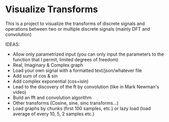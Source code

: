 # Visualize Transforms

This is a project to visualize the transforms of discrete signals and operations between two or multiple discrete signals (mainly DFT and convolution)

IDEAS:
-   Allow only parametrized input (you can only input the parameters to the function that I permit, limited degrees of freedom)
-   Real, Imaginary & Complex graph
-   Load your own signal with a formatted text/json/whatever file
-   Add sum of cos & sin
-   Add complex exponential (cos+isin)
-   Lead to the discovery of the ft by convolution (like in Mark Newman's video)
-   Build an fft and convolution algorithm
-   Other transforms (Cosine, sine, sinc transforms...)
-   Load graphs by chunks (first 100 samples, etc.) or lazy load (load average of every 10, 5, 2 samples etc.)
